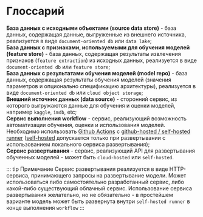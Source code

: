 # Глоссарий

**База данных с исходными объектами (source data store)** - база данных, содержащая данные, выгруженные из внешнего источника, реализуется в виде `document-oriented db` или `data lake`;  
**База данных с признаками, используемыми для обучения моделей (feature store)** - база данных, содержащая результаты извлечения признаков (`feature extraction`) из исходных данных, реализуется в виде `document-oriented db` или `feature store`;  
**База данных с результатами обучения моделей (model repo)** - база данных, содержащая результаты обучения моделей (значения параметров и опционально спецификацию архитектуры), реализуется в виде `document-oriented db` или `cloud object storage`;  
**Внешний источник данных (data source)** - сторонний сервис, из которого выгружаются данные для обучения и оценки моделей, например `kaggle`, `imdb`, etc;  
**Сервис выполнения workflow** - сервис, реализующий возможность автоматизации обучения, оценки и использования моделей. Необходимо использовать [Github Actions](https://docs.github.com/en/actions) с [github-hosted / self-hosted runner](https://docs.github.com/en/actions/using-github-hosted-runners/about-github-hosted-runners) ([self-hosted](https://docs.github.com/en/actions/hosting-your-own-runners/about-self-hosted-runners) допускается только при развертывании с использованием локального сервиса развертывания);  
**Сервис развертывания** - сервис, реализующий API для развертывания обученных моделей - может быть `cloud-hosted` или `self-hosted`.

::: tip Примечание
Сервис развертывания реализуется в виде HTTP-сервиса, принимающего запросы на развертывание модели. Может использоваться либо самостоятельно разработанный сервис, либо какой-либо существующий облачный сервис. Использование сервиса развертывания желательно, но не обязательно - в простейшем варианте модель может быть развернута внутри `self-hosted runner` в конце выполнения `workflow`
:::
